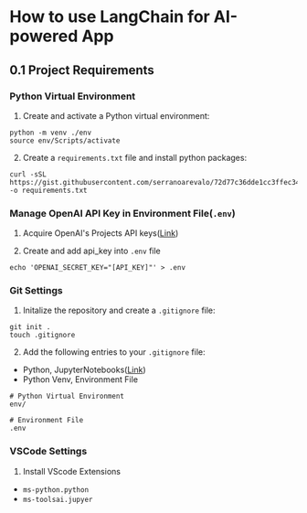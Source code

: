 # How to use LangChain for AI-powered App

## 0.1 Project Requirements

### Python Virtual Environment

1. Create and activate a Python virtual environment:

```shell
python -m venv ./env
source env/Scripts/activate
```

2. Create a `requirements.txt` file and install python packages:

```shell
curl -sSL https://gist.githubusercontent.com/serranoarevalo/72d77c36dde1cc3ffec34105eb666140/raw/d18ab867affcf7e122947d2b40dbd9934dd21186/requirements.txt -o requirements.txt
```

### Manage OpenAI API Key in Environment File(`.env`)

1. Acquire OpenAI's Projects API keys([Link](https://platform.openai.com/organization/api-keys))

2. Create and add api_key into `.env` file

```shell
echo 'OPENAI_SECRET_KEY="[API_KEY]"' > .env
```

### Git Settings

1. Initalize the repository and create a `.gitignore` file:

```shell
git init .
touch .gitignore
```

2. Add the following entries to your `.gitignore` file:

- Python, JupyterNotebooks([Link](https://www.toptal.com/developers/gitignore/api/python,jupyternotebooks))
- Python Venv, Environment File

```shell
# Python Virtual Environment
env/

# Environment File
.env
```

### VSCode Settings

1. Install VScode Extensions

- `ms-python.python`
- `ms-toolsai.jupyer`
